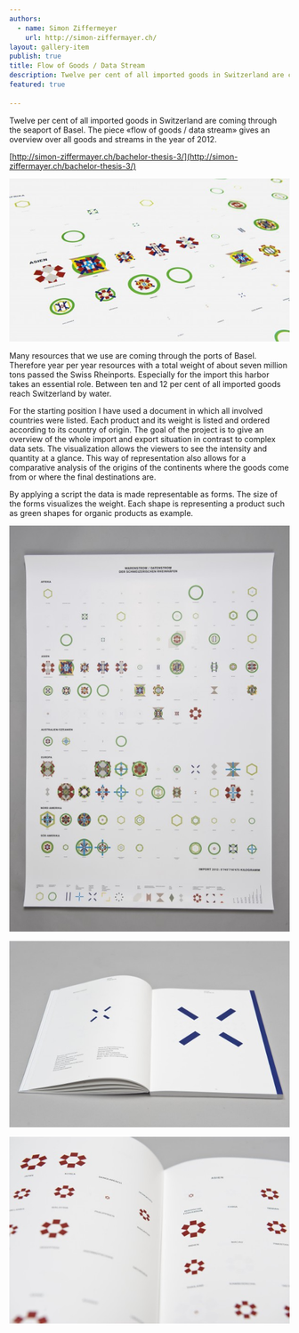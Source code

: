 ```yaml
---
authors:
  - name: Simon Ziffermeyer
    url: http://simon-ziffermayer.ch/
layout: gallery-item
publish: true
title: Flow of Goods / Data Stream
description: Twelve per cent of all imported goods in Switzerland are coming through the seaport of Basel. The piece «flow of goods / data stream» gives an overview over all goods and streams in the year of 2012.
featured: true

---
```


Twelve per cent of all imported goods in Switzerland are coming through the seaport of Basel. The piece «flow of goods / data stream» gives an overview over all goods and streams in the year of 2012.

[http://simon-ziffermayer.ch/bachelor-thesis-3/](http://simon-ziffermayer.ch/bachelor-thesis-3/)

![](./images/ZEM8253_b1-e1395762362440.jpg)

Many resources that we use are coming through the ports of Basel. Therefore year per year resources with a total weight of about seven million tons passed the Swiss Rheinports. Especially for the import this harbor takes an essential role. Between ten and 12 per cent of all imported goods reach Switzerland by water.

For the starting position I have used a document in which all involved countries were listed. Each product and its weight is listed and ordered according to its country of origin. The goal of the project is to give an overview of the whole import and export situation in contrast to complex data sets. The visualization allows the viewers to see the intensity and quantity at a glance. This way of representation also allows for a comparative analysis of the origins of the continents where the goods come from or where the final destinations are.

By applying a script the data is made representable as forms. The size of the forms visualizes the weight. Each shape is representing a product such as green shapes for organic products as example.

![](./images/ZEM8212_b1-552x800.jpg)

![](./images/ZEM8287_b1-600x399.jpg)

![](./images/ZEM8301_b1-600x399.jpg)